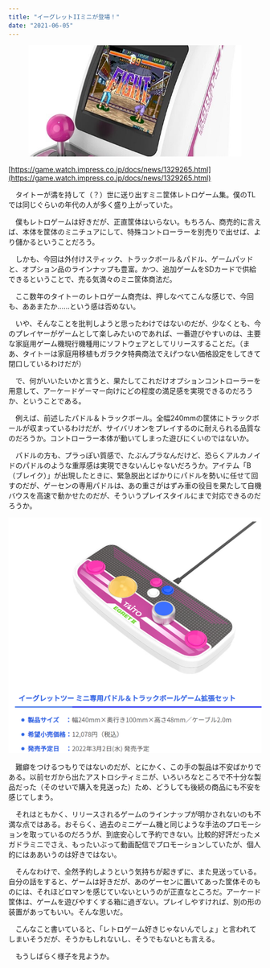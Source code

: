 ```yaml
---
title: "イーグレットIIミニが登場！"
date: "2021-06-05"
---
```


<figure>

![](assets/nc1f6498891b3_1788e159acde7945b37e87cd6a26152c.jpg)

</figure>

[https://game.watch.impress.co.jp/docs/news/1329265.html](https://game.watch.impress.co.jp/docs/news/1329265.html)

　タイトーが満を持して（？）世に送り出すミニ筐体レトロゲーム集。僕のTLでは同じぐらいの年代の人が多く盛り上がっていた。

　僕もレトロゲームは好きだが、正直筐体はいらない。もちろん、商売的に言えば、本体を筐体のミニチュアにして、特殊コントローラーを別売りで出せば、より儲かるということだろう。

　しかも、今回は外付けスティック、トラックボール＆パドル、ゲームパッドと、オプション品のラインナップも豊富。かつ、追加ゲームをSDカードで供給できるということで、売る気満々のミニ筐体商法だ。

　ここ数年のタイトーのレトロゲーム商売は、押しなべてこんな感じで、今回も、ああまたか……という感は否めない。

　いや、そんなことを批判しようと思ったわけではないのだが、少なくとも、今のプレイヤーがゲームとして楽しみたいのであれば、一番遊びやすいのは、主要な家庭用ゲーム機現行機種用にソフトウェアとしてリリースすることだ。（まあ、タイトーは家庭用移植もガラクタ特典商法でえげつない価格設定をしてきて閉口しているわけだが）

　で、何がいいたいかと言うと、果たしてこれだけオプションコントローラーを用意して、アーケードゲーマー向けにどの程度の満足感を実現できるのだろうか、ということである。

　例えば、前述したパドル＆トラックボール。全幅240mmの筐体にトラックボールが収まっているわけだが、サイバリオンをプレイするのに耐えられる品質なのだろうか。コントローラー本体が動いてしまった遊びにくいのではないか。

　パドルの方も、プラっぽい質感で、たぶんプラなんだけど、恐らくアルカノイドのパドルのような重厚感は実現できないんじゃないだろうか。アイテム「B（ブレイク）」が出現したときに、緊急脱出とばかりにパドルを勢いに任せて回すのだが、ゲーセンの専用パドルは、あの重さがはずみ車の役目を果たして自機バウスを高速で動かせたのだが、そういうプレイスタイルにまで対応できるのだろうか。

![画像1](assets/nc1f6498891b3_picture_pc_f32c56150dffc39790cea35c6929b532.png)

　難癖をつけるつもりではないのだが、とにかく、この手の製品は不安ばかりである。以前セガから出たアストロシティミニが、いろいろなところで不十分な製品だった（そのせいで購入を見送った）ため、どうしても後続の商品にも不安を感じてしまう。

　それはともかく、リリースされるゲームのラインナップが明かされないのも不満な点ではある。おそらく、過去のミニゲーム機と同じような手法のプロモーションを取っているのだろうが、到底安心して予約できない。比較的好評だったメガドラミニでさえ、もったいぶって動画配信でプロモーションしていたが、個人的にはああいうのは好きではない。

　そんなわけで、全然予約しようという気持ちが起きずに、また見送っている。自分の話をすると、ゲームは好きだが、あのゲーセンに置いてあった筐体そのものには、それほどロマンを感じていないというのが正直なところだ。アーケード筐体は、ゲームを遊びやすくする箱に過ぎない。プレイしやすければ、別の形の装置があってもいい。そんな思いだ。

　こんなこと書いていると、「レトロゲーム好きじゃないんでしょ」と言われてしまいそうだが、そうかもしれないし、そうでもないとも言える。

　もうしばらく様子を見ようか。
